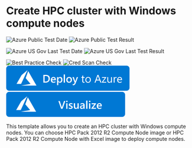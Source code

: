 # Create HPC cluster with Windows compute nodes

![Azure Public Test Date](https://azurequickstartsservice.blob.core.windows.net/badges/create-hpc-cluster/PublicLastTestDate.svg)
![Azure Public Test Result](https://azurequickstartsservice.blob.core.windows.net/badges/create-hpc-cluster/PublicDeployment.svg)

![Azure US Gov Last Test Date](https://azurequickstartsservice.blob.core.windows.net/badges/create-hpc-cluster/FairfaxLastTestDate.svg)
![Azure US Gov Last Test Result](https://azurequickstartsservice.blob.core.windows.net/badges/create-hpc-cluster/FairfaxDeployment.svg)

![Best Practice Check](https://azurequickstartsservice.blob.core.windows.net/badges/create-hpc-cluster/BestPracticeResult.svg)
![Cred Scan Check](https://azurequickstartsservice.blob.core.windows.net/badges/create-hpc-cluster/CredScanResult.svg)
[![Deploy To Azure](https://raw.githubusercontent.com/Azure/azure-quickstart-templates/master/1-CONTRIBUTION-GUIDE/images/deploytoazure.svg?sanitize=true)]("https://portal.azure.com/#create/Microsoft.Template/uri/https%3A%2F%2Fraw.githubusercontent.com%2FAzure%2Fazure-quickstart-templates%2Fmaster%2Fcreate-hpc-cluster%2Fazuredeploy.json")  [![Visualize](https://raw.githubusercontent.com/Azure/azure-quickstart-templates/master/1-CONTRIBUTION-GUIDE/images/visualizebutton.svg?sanitize=true)]("http://armviz.io/#/?load=https%3A%2F%2Fraw.githubusercontent.com%2FAzure%2Fazure-quickstart-templates%2Fmaster%2Fcreate-hpc-cluster%2Fazuredeploy.json")
    


    


This template allows you to create an HPC cluster with Windows compute nodes. You can choose HPC Pack 2012 R2 Compute Node image or HPC Pack 2012 R2 Compute Node with Excel image to deploy compute nodes.

